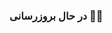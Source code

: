 <!-- <img src="https://github.com/TheKawasaki/TheKawasaki/blob/main/Banner.png?width=443&height=118?v2" alt="Banner Image"> -->

### در حال بروزرسانی 😶‍🌫️

<!-- - اسم من کاوه هستش و کارای زیادی میکنم
- مهمترین تخصص من کانواس هستش و بیشتر پروژه هام در مورد اونه
- قبلا تو دیسکورد بات میساختم ولی الان نه🫂
- میتونم هرجور چیزی در مورد تصویر - گیف و تا حدودی ویدیو کدنویسی کنم (ایمیج جنریشن)

### ایمیج جنریشن چیه؟
- ایمیج جنریشن یعنی با استفاده از کدنویسی بشه تصاویر خلق کرد. یعنی مثلا شما میخواید یه سایتی یه بلیت ورزشگاه رو روی یه عکس بسازه و تحویل مشتری بده
- توی عکس بالا تمامی تصاویر با استفاده از کد خلق شدن 
- اینجور موارد تو ساختن بات های تلگرامی یا دیسکوردی افکت روی تصویر خیلی کاربردیه و حتی بعضی سایتا هم از این سیستم استفاده میکنن

### -->





